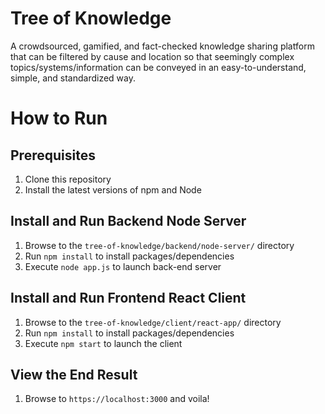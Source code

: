 # Tree of Knowledge

A crowdsourced, gamified, and fact-checked knowledge sharing platform that can
be filtered by cause and location so that seemingly
complex topics/systems/information can be conveyed in an easy-to-understand,
simple, and standardized way.

# How to Run

## Prerequisites
1. Clone this repository
1. Install the latest versions of npm and Node

## Install and Run Backend Node Server
1. Browse to the `tree-of-knowledge/backend/node-server/` directory
1. Run `npm install` to install packages/dependencies
1. Execute `node app.js` to launch back-end server

## Install and Run Frontend React Client
1. Browse to the `tree-of-knowledge/client/react-app/` directory
1. Run `npm install` to install packages/dependencies
1. Execute `npm start` to launch the client

## View the End Result
1. Browse to `https://localhost:3000` and voila!
